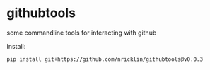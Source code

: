 # githubtools
some commandline tools for interacting with github

Install:
```bash
pip install git+https://github.com/nricklin/githubtools@v0.0.3
```
